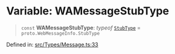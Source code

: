 # Variable: WAMessageStubType

> `const` **WAMessageStubType**: *typeof* [`StubType`](../namespaces/proto/namespaces/WebMessageInfo/enumerations/StubType.md) = `proto.WebMessageInfo.StubType`

Defined in: [src/Types/Message.ts:33](https://github.com/Fokusdotid/bail/blob/fcd0cec6f26de1fb545eb2e03fa5c63fbad99d3d/src/Types/Message.ts#L33)

